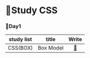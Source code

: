 # 🙌Study CSS

### 🌱Day1

| study list |   title   |                                              Write                                              |
| :--------: | :-------: | :---------------------------------------------------------------------------------------------: |
|  CSS(BOX)  | Box Model | <a href="https://github.com/Y00NMIN/Kimbug-CSS-HTML/blob/main/StudyCSS/Box/BoxModel.css">📄</a> |
